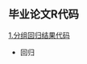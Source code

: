 ## 毕业论文R代码
[1.分组回归结果代码](https://github.com/xiaoshan1994/Graduation-Thesis/blob/master/%E5%88%86%E7%BB%84%E5%9B%9E%E5%BD%92%E7%BB%93%E6%9E%9C%E4%BB%A3%E7%A0%81.md)
- 回归

